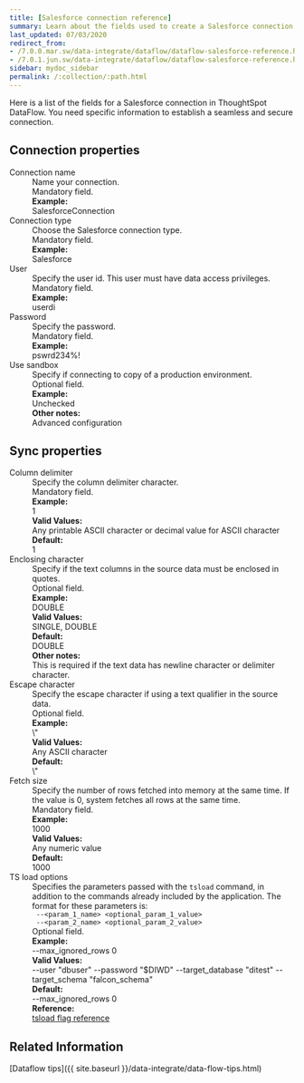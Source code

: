 ```yaml
---
title: [Salesforce connection reference]
summary: Learn about the fields used to create a Salesforce connection with ThoughtSpot DataFlow.
last_updated: 07/03/2020
redirect_from:
- /7.0.0.mar.sw/data-integrate/dataflow/dataflow-salesforce-reference.html
- /7.0.1.jun.sw/data-integrate/dataflow/dataflow-salesforce-reference.html
sidebar: mydoc_sidebar
permalink: /:collection/:path.html
---
```


Here is a list of the fields for a Salesforce connection in ThoughtSpot DataFlow. You need specific information to establish a seamless and secure connection.

## Connection properties

<dl id="dataflow-salesforce-connection-properties">
<dlentry id="dataflow-salesforce-conn-connection-name"><dt>Connection name</dt><dd id="connection-name-description">Name your connection.</dd><dd id="connection-name-required">Mandatory field.</dd><dd id="connection-name-example"><strong>Example:</strong><br/>SalesforceConnection</dd></dlentry>
<dlentry id="dataflow-salesforce-conn-connection-type"><dt>Connection type</dt><dd id="connection-type-description">Choose the Salesforce connection type.</dd><dd id="connection-type-required">Mandatory field.</dd><dd id="connection-type-example"><strong>Example:</strong><br/>Salesforce</dd></dlentry>
<dlentry id="dataflow-salesforce-conn-user"><dt>User</dt><dd id="user-description">Specify the user id. This user must have data access privileges.</dd><dd id="user-required">Mandatory field.</dd><dd id="user-example"><strong>Example:</strong><br/>userdi</dd></dlentry>
<dlentry id="dataflow-salesforce-conn-password"><dt>Password</dt><dd id="password-description">Specify the password.</dd><dd id="password-required">Mandatory field.</dd><dd id="password-example"><strong>Example:</strong><br/>pswrd234%!</dd></dlentry>
<dlentry id="dataflow-salesforce-conn-use-sandbox"><dt>Use sandbox</dt><dd id="use-sandbox-description">Specify if connecting to copy of a production environment.</dd><dd id="use-sandbox-required">Optional field.</dd><dd id="use-sandbox-example"><strong>Example:</strong><br/>Unchecked</dd><dd id="use-sandbox-other"><strong>Other notes:</strong><br/>Advanced configuration</dd></dlentry>
</dl>


## Sync properties

<dl id="dataflow-salesforce-sync-properties">
<dlentry id="dataflow-salesforce-sync-column-delimiter"><dt>Column delimiter</dt><dd id="column-delimiter-description">Specify the column delimiter character.</dd><dd id="column-delimiter-required">Mandatory field.</dd><dd id="column-delimiter-example"><strong>Example:</strong><br/>1</dd><dd id="column-delimiter-valid-values"><strong>Valid Values:</strong><br/>Any printable ASCII character or decimal value for ASCII character</dd><dd id="column-delimiter-default"><strong>Default:</strong><br/>1</dd></dlentry>
<dlentry id="dataflow-salesforce-sync-enclosing-character"><dt>Enclosing character</dt><dd id="enclosing-character-description">Specify if the text columns in the source data must be enclosed in quotes.</dd><dd id="enclosing-character-required">Optional field.</dd><dd id="enclosing-character-example"><strong>Example:</strong><br/>DOUBLE</dd><dd id="enclosing-character-valid-values"><strong>Valid Values:</strong><br/>SINGLE, DOUBLE</dd><dd id="enclosing-character-default"><strong>Default:</strong><br/>DOUBLE</dd><dd id="enclosing-character-other"><strong>Other notes:</strong><br/>This is required if the text data has newline character or delimiter character.</dd></dlentry>
<dlentry id="dataflow-salesforce-sync-escape-character"><dt>Escape character</dt><dd id="escape-character-description">Specify the escape character if using a text qualifier in the source data.</dd><dd id="escape-character-required">Optional field.</dd><dd id="escape-character-example"><strong>Example:</strong><br/>\"</dd><dd id="escape-character-valid-values"><strong>Valid Values:</strong><br/>Any ASCII character</dd><dd id="escape-character-default"><strong>Default:</strong><br/>\"</dd></dlentry>
<dlentry id="dataflow-salesforce-sync-fetch-size"><dt>Fetch size</dt><dd id="fetch-size-description">Specify the number of rows fetched into memory at the same time. If the value is 0, system fetches all rows at the same time.</dd><dd id="fetch-size-required">Mandatory field.</dd><dd id="fetch-size-example"><strong>Example:</strong><br/>1000</dd><dd id="fetch-size-valid-values"><strong>Valid Values:</strong><br/>Any numeric value</dd><dd id="fetch-size-default"><strong>Default:</strong><br/>1000</dd></dlentry>
<dlentry id="dataflow-salesforce-sync-ts-load-options"><dt>TS load options</dt><dd id="ts-load-options-description">Specifies the parameters passed with the <code>tsload</code> command, in addition to the commands already included by the application. The format for these parameters is:<br/><code> --&lt;param_1_name&gt; &lt;optional_param_1_value&gt;</code><br/><code> --&lt;param_2_name&gt; &lt;optional_param_2_value&gt;</code></dd><dd id="ts-load-options-required">Optional field.</dd><dd id="ts-load-options-example"><strong>Example:</strong><br/>--max_ignored_rows 0</dd><dd id="ts-load-options-valid-values"><strong>Valid Values:</strong><br/>--user "dbuser" --password "$DIWD" --target_database "ditest" --target_schema "falcon_schema"</dd><dd id="ts-load-options-default"><strong>Default:</strong><br/>--max_ignored_rows 0</dd><dd id="reference"><strong>Reference:</strong><br/><a href="{{ site.baseurl }}/reference/data-importer-ref.html">tsload flag reference</a></dd></dlentry>
</dl>

## Related Information

[Dataflow tips]({{ site.baseurl }}/data-integrate/data-flow-tips.html)
